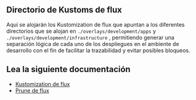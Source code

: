 ## Directorio de Kustoms de flux

Aquí se alojarán los Kustomization de flux que apuntan a los diferentes directorios que se alojan en `./overlays/development/apps` y `./overlays/development/infrastructure` , permitiendo generar una separación lógica de cada uno de los despliegues en el ambiente de desarrollo con el fin de facilitar la trazabilidad y evitar posibles bloqueos.

## Lea la siguiente documentación

- [Kustomization de flux](https://fluxcd.io/flux/components/kustomize/kustomizations/)
- [Prune de flux](https://fluxcd.io/flux/components/kustomize/kustomizations/)

